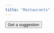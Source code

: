 ```yaml
---
title: "Restaurants"
---
```


<form name="suggestionForm" action="" method="GET">
  <input type="button" name="getSuggestion" value="Get a suggestion" onClick="">
</form>

<div id="suggestion"></div>

<script type="text/javascript" src="restaurants.js">printSuggestion(data)</script>
